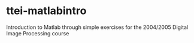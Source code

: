 ttei-matlabintro
================

Introduction to Matlab through simple exercises for the 2004/2005 Digital Image Processing course
